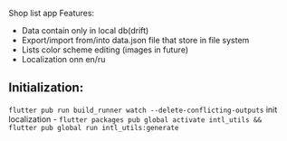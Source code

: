 Shop list app
Features:
 - Data contain only in local db(drift)
 - Export/import from/into data.json file that store in file system
 - Lists color scheme editing (images in future)
 - Localization onn en/ru 

## Initialization:

`flutter pub run build_runner watch --delete-conflicting-outputs`
init localization - `flutter packages pub global activate intl_utils && flutter pub global run intl_utils:generate`